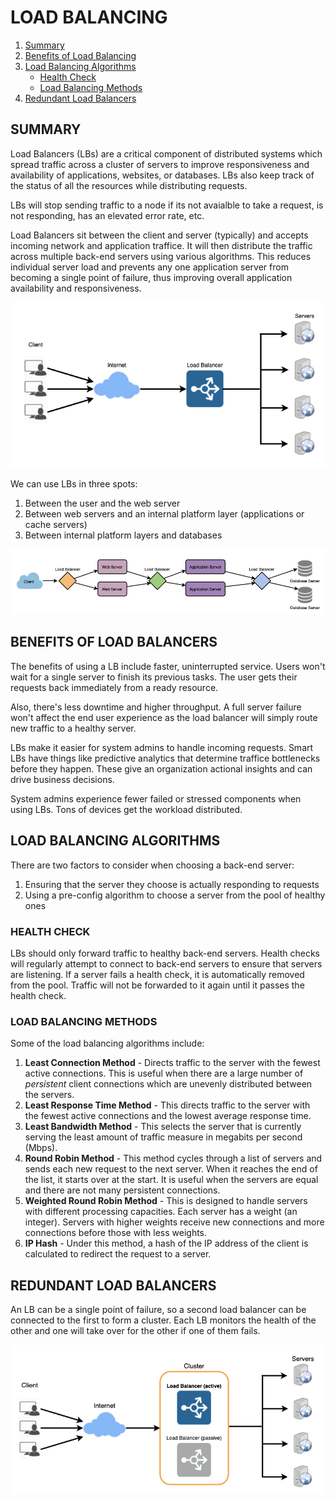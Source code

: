 # LOAD BALANCING

1. [Summary](#summary)
2. [Benefits of Load Balancing](#benefits-of-load-balancers)
3. [Load Balancing Algorithms](#load-balancing-algorithms)
   - [Health Check](#health-check)
   - [Load Balancing Methods](#load-balancing-methods)
4. [Redundant Load Balancers](#redundant-load-balancers)

## SUMMARY

Load Balancers (LBs) are a critical component of distributed systems which spread traffic across a cluster of servers to improve responsiveness and availability of applications, websites, or databases. LBs also keep track of the status of all the resources while distributing requests.

LBs will stop sending traffic to a node if its not avaialble to take a request, is not responding, has an elevated error rate, etc.

Load Balancers sit between the client and server (typically) and accepts incoming network and application traffice. It will then distribute the traffic across multiple back-end servers using various algorithms. This reduces individual server load and prevents any one application server from becoming a single point of failure, thus improving overall application availability and responsiveness.

![Load balancer](../assets/load-balancer.png)

We can use LBs in three spots:

1. Between the user and the web server
2. Between web servers and an internal platform layer (applications or cache servers)
3. Between internal platform layers and databases

![Load balancer use cases](../assets/load-balancer-use-cases.png)

## BENEFITS OF LOAD BALANCERS

The benefits of using a LB include faster, uninterrupted service. Users won't wait for a single server to finish its previous tasks. The user gets their requests back immediately from a ready resource.

Also, there's less downtime and higher throughput. A full server failure won't affect the end user experience as the load balancer will simply route new traffic to a healthy server.

LBs make it easier for system admins to handle incoming requests. Smart LBs have things like predictive analytics that determine traffice bottlenecks before they happen. These give an organization actional insights and can drive business decisions.

System admins experience fewer failed or stressed components when using LBs. Tons of devices get the workload distributed.

## LOAD BALANCING ALGORITHMS

There are two factors to consider when choosing a back-end server:

1. Ensuring that the server they choose is actually responding to requests
2. Using a pre-config algorithm to choose a server from the pool of healthy ones

### HEALTH CHECK

LBs should only forward traffic to healthy back-end servers. Health checks will regularly attempt to connect to back-end servers to ensure that servers are listening. If a server fails a health check, it is automatically removed from the pool. Traffic will not be forwarded to it again until it passes the health check.

### LOAD BALANCING METHODS

Some of the load balancing algorithms include:

1. **Least Connection Method** - Directs traffic to the server with the fewest active connections. This is useful when there are a large number of _persistent_ client connections which are unevenly distributed between the servers.
2. **Least Response Time Method** - This directs traffic to the server with the fewest active connections and the lowest average response time.
3. **Least Bandwidth Method** - This selects the server that is currently serving the least amount of traffic measure in megabits per second (Mbps).
4. **Round Robin Method** - This method cycles through a list of servers and sends each new request to the next server. When it reaches the end of the list, it starts over at the start. It is useful when the servers are equal and there are not many persistent connections.
5. **Weighted Round Robin Method** - This is designed to handle servers with different processing capacities. Each server has a weight (an integer). Servers with higher weights receive new connections and more connections before those with less weights.
6. **IP Hash** - Under this method, a hash of the IP address of the client is calculated to redirect the request to a server.

## REDUNDANT LOAD BALANCERS

An LB can be a single point of failure, so a second load balancer can be connected to the first to form a cluster. Each LB monitors the health of the other and one will take over for the other if one of them fails.

![Multiple Load Balancers](../assets/multiple-load-balancers.png)
